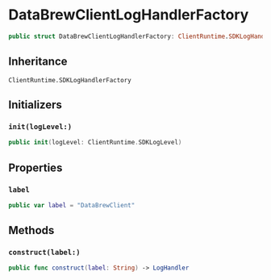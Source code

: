 # DataBrewClientLogHandlerFactory

``` swift
public struct DataBrewClientLogHandlerFactory: ClientRuntime.SDKLogHandlerFactory 
```

## Inheritance

`ClientRuntime.SDKLogHandlerFactory`

## Initializers

### `init(logLevel:)`

``` swift
public init(logLevel: ClientRuntime.SDKLogLevel) 
```

## Properties

### `label`

``` swift
public var label = "DataBrewClient"
```

## Methods

### `construct(label:)`

``` swift
public func construct(label: String) -> LogHandler 
```
